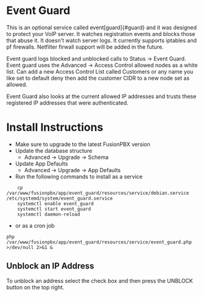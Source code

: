 # Event Guard

This is an optional service called event[guard]{#guard} and it was
designed to protect your VoIP server. It watches registration events and
blocks those that abuse it. It doesn\'t watch server logs. It currently
supports iptables and pf firewalls. Netfilter firwall support will be
added in the future.

Event guard logs blocked and unblocked calls to Status -\> Event Guard.
Event guard uses the Advanced -\> Access Control allowed nodes as a
white list. Can add a new Access Control List called Customers or any
name you like set to default deny then add the customer CIDR to a new
node set as allowed.

Event Guard also looks at the current allowed IP addresses and trusts
these registered IP addresses that were authenticated.

# Install Instructions

-   Make sure to upgrade to the latest FusionPBX version
-   Update the database structure
    -   Advanced -\> Upgrade -\> Schema
-   Update App Defaults
    -   Advanced -\> Upgrade -\> App Defaults
-   Run the following commands to install as a service

```
    cp /var/www/fusionpbx/app/event_guard/resources/service/debian.service /etc/systemd/system/event_guard.service
    systemctl enable event_guard
    systemctl start event_guard
    systemctl daemon-reload
```

- or as a cron job
```
php /var/www/fusionpbx/app/event_guard/resources/service/event_guard.php >/dev/null 2>&1 &
```

## Unblock an IP Address

To unblock an address select the check box and then press the UNBLOCK
button on the top right.
